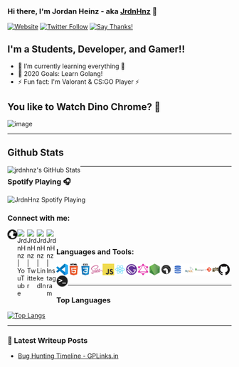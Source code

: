### Hi there, I'm Jordan Heinz - aka [JrdnHnz][website] 👋

[![Website](https://img.shields.io/website?label=jrdnhnz.my.id&style=for-the-badge&url=https%3A%2F%2Fjrdnhnz.my.id)](https://icopro.rg)
[![Twitter Follow](https://img.shields.io/twitter/follow/jrdnhnz?color=1DA1F2&logo=twitter&style=for-the-badge)](https://twitter.com/intent/follow?original_referer=https%3A%2F%2Fgithub.com%2Fjrdnhnz&screen_name=jrdnhnz)
[![Say Thanks!](https://img.shields.io/badge/Say%20Thanks-!-brightgreen)](https://saythanks.io/to/jrdnhnz7z@gmail.com)

## I'm a Students, Developer, and Gamer!!

- 🌱 I’m currently learning everything 🤣
- 🥅 2020 Goals: Learn Golang!
- ⚡ Fun fact: I'm Valorant & CS:GO Player ⚡

## You like to Watch Dino Chrome? 🤣

![image](https://github.com/saadeghi/saadeghi/blob/master/dino.gif)

---

## Github Stats

  <img align="left" alt="jrdnhnz's GitHub Stats" src="https://github-readme-stats.codestackr.vercel.app/api?username=jrdnhnz&show_icons=true&hide_border=true" />

---

### Spotify Playing 🎧

<img src="https://now-playing-codeSTACKr.vercel.app/api/spotify-playing" alt="JrdnHnz Spotify Playing" width="350" />

### Connect with me:

<img align="left" alt="jrdnhnz.com" width="22px" src="https://raw.githubusercontent.com/iconic/open-iconic/master/svg/globe.svg" />
<img align="left" alt="JrdnHnz | YouTube" width="22px" src="https://cdn.jsdelivr.net/npm/simple-icons@v3/icons/youtube.svg" />
<img align="left" alt="JrdnHnz | Twitter" width="22px" src="https://cdn.jsdelivr.net/npm/simple-icons@v3/icons/twitter.svg" />
<img align="left" alt="JrdnHnz | LinkedIn" width="22px" src="https://cdn.jsdelivr.net/npm/simple-icons@v3/icons/linkedin.svg" />
<img align="left" alt="JrdnHnz | Instagram" width="22px" src="https://cdn.jsdelivr.net/npm/simple-icons@v3/icons/instagram.svg" />

<br />

### Languages and Tools:

<img align="left" alt="Visual Studio Code" width="26px" src="https://raw.githubusercontent.com/github/explore/80688e429a7d4ef2fca1e82350fe8e3517d3494d/topics/visual-studio-code/visual-studio-code.png" />
<img align="left" alt="HTML5" width="26px" src="https://raw.githubusercontent.com/github/explore/80688e429a7d4ef2fca1e82350fe8e3517d3494d/topics/html/html.png" />
<img align="left" alt="CSS3" width="26px" src="https://raw.githubusercontent.com/github/explore/80688e429a7d4ef2fca1e82350fe8e3517d3494d/topics/css/css.png" />
<img align="left" alt="Sass" width="26px" src="https://raw.githubusercontent.com/github/explore/80688e429a7d4ef2fca1e82350fe8e3517d3494d/topics/sass/sass.png" />
<img align="left" alt="JavaScript" width="26px" src="https://raw.githubusercontent.com/github/explore/80688e429a7d4ef2fca1e82350fe8e3517d3494d/topics/javascript/javascript.png" />
<img align="left" alt="React" width="26px" src="https://raw.githubusercontent.com/github/explore/80688e429a7d4ef2fca1e82350fe8e3517d3494d/topics/react/react.png" />
<img align="left" alt="Gatsby" width="26px" src="https://raw.githubusercontent.com/github/explore/e94815998e4e0713912fed477a1f346ec04c3da2/topics/gatsby/gatsby.png" />
<img align="left" alt="GraphQL" width="26px" src="https://raw.githubusercontent.com/github/explore/80688e429a7d4ef2fca1e82350fe8e3517d3494d/topics/graphql/graphql.png" />
<img align="left" alt="Node.js" width="26px" src="https://raw.githubusercontent.com/github/explore/80688e429a7d4ef2fca1e82350fe8e3517d3494d/topics/nodejs/nodejs.png" />
<img align="left" alt="Deno" width="26px" src="https://raw.githubusercontent.com/github/explore/361e2821e2dea67711cde99c9c40ed357061cf27/topics/deno/deno.png" />
<img align="left" alt="SQL" width="26px" src="https://raw.githubusercontent.com/github/explore/80688e429a7d4ef2fca1e82350fe8e3517d3494d/topics/sql/sql.png" />
<img align="left" alt="MySQL" width="26px" src="https://raw.githubusercontent.com/github/explore/80688e429a7d4ef2fca1e82350fe8e3517d3494d/topics/mysql/mysql.png" />
<img align="left" alt="MongoDB" width="26px" src="https://raw.githubusercontent.com/github/explore/80688e429a7d4ef2fca1e82350fe8e3517d3494d/topics/mongodb/mongodb.png" />
<img align="left" alt="Git" width="26px" src="https://raw.githubusercontent.com/github/explore/80688e429a7d4ef2fca1e82350fe8e3517d3494d/topics/git/git.png" />
<img align="left" alt="GitHub" width="26px" src="https://raw.githubusercontent.com/github/explore/78df643247d429f6cc873026c0622819ad797942/topics/github/github.png" />
<img align="left" alt="Terminal" width="26px" src="https://raw.githubusercontent.com/github/explore/80688e429a7d4ef2fca1e82350fe8e3517d3494d/topics/terminal/terminal.png" />

<br />
<br />

---

### Top Languages

[![Top Langs](https://github-readme-stats.vercel.app/api/top-langs/?username=anuraghazra&layout=compact)](https://github.com/anuraghazra/github-readme-stats)

---

### 📕 Latest Writeup Posts

<!-- BLOG-POST-LIST:START -->
- [Bug Hunting Timeline - GPLinks.in](https://medium.com/@jrdnhnz/penemuan-celah-pada-website-gplinks-in-7d6727c096ae)
<!-- BLOG-POST-LIST:END -->


[website]: https://jrdnhnz.org
[instagram]: https://instagram.com/jrdnhnz
[facebook]: https://facebook.com/H4cK3d.go.id
